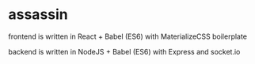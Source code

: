 # assassin

frontend is written in React + Babel (ES6) with MaterializeCSS boilerplate

backend is written in NodeJS + Babel (ES6) with Express and socket.io
